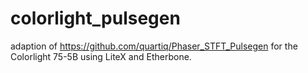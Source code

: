 # colorlight_pulsegen
adaption of https://github.com/quartiq/Phaser_STFT_Pulsegen for the Colorlight 75-5B using LiteX and Etherbone.
